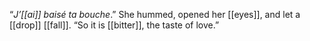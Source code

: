 “_J’[[ai]] baisé ta bouche_.” She hummed, opened her [[eyes]], and let a [[drop]] [[fall]]. “So it is [[bitter]], the taste of love.”